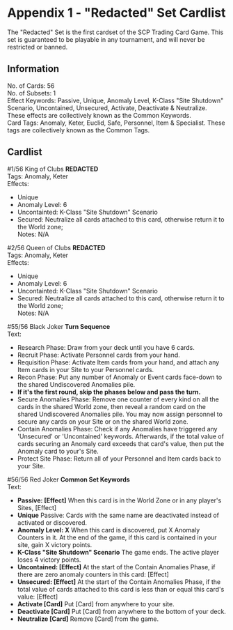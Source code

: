 Appendix 1 - "Redacted" Set Cardlist
===

The "Redacted" Set is the first cardset of the SCP Trading Card Game. This set is guaranteed to be playable in any tournament, and will never be restricted or banned.

Information
---
No. of Cards: 56  
No. of Subsets: 1   
Effect Keywords: Passive, Unique, Anomaly Level, K-Class "Site Shutdown" Scenario, Uncontained, Unsecured, Activate, Deactivate & Neutralize. These effects are collectively known as the Common Keywords.  
Card Tags: Anomaly, Keter, Euclid, Safe, Personnel, Item & Specialist. These tags are collectively known as the Common Tags.  

Cardlist
---
\#1/56 King of Clubs **REDACTED**    
Tags: Anomaly, Keter  
Effects:   
- Unique  
- Anomaly Level: 6  
- Uncontainted: K-Class "Site Shutdown" Scenario  
- Secured: Neutralize all cards attached to this card, otherwise return it to the World zone;  
Notes: N/A  
    
\#2/56 Queen of Clubs **REDACTED**    
Tags: Anomaly, Keter  
Effects:  
- Unique  
- Anomaly Level: 6  
- Uncontainted: K-Class "Site Shutdown" Scenario  
- Secured: Neutralize all cards attached to this card, otherwise return it to the World zone;  
Notes: N/A  

\#55/56 Black Joker **Turn Sequence**  
Text:
- Research Phase: Draw from your deck until you have 6 cards.
- Recruit Phase: Activate Personnel cards from your hand.
- Requisition Phase: Activate Item cards from your hand, and attach any Item cards in your Site to your Personnel cards. 
- Recon Phase: Put any number of Anomaly or Event cards face-down to the shared Undiscovered Anomalies pile.
- **If it's the first round, skip the phases below and pass the turn.**
- Secure Anomalies Phase: Remove one counter of every kind on all the cards in the shared World zone, then reveal a random card on the shared Undiscovered Anomalies pile. You may now assign personnel to secure any cards on your Site or on the shared World zone.   
- Contain Anomalies Phase: Check if any Anomalies have triggered any 'Unsecured' or 'Uncontained' keywords. Afterwards, if the total value of cards securing an Anomaly card exceeds that card's value, then put the Anomaly card to your's Site.  
- Protect Site Phase: Return all of your Personnel and Item cards back to your Site.  

\#56/56 Red Joker **Common Set Keywords**  
Text:
- **Passive: [Effect]** When this card is in the World Zone or in any player's Sites, [Effect]  
- **Unique** Passive: Cards with the same name are deactivated instead of activated or discovered.  
- **Anomaly Level: X** When this card is discovered, put X Anomaly Counters in it. At the end of the game, if this card is contained in your site, gain X victory points.  
- **K-Class "Site Shutdown" Scenario** The game ends. The active player loses 4 victory points.  
- **Uncontained: [Effect]** At the start of the Contain Anomalies Phase, if there are zero anomaly counters in this card: [Effect]  
- **Unsecured: [Effect]** At the start of the Contain Anomalies Phase, if the total value of cards attached to this card is less than or equal this card's value: [Effect]  
- **Activate [Card]** Put [Card] from anywhere to your site.  
- **Deactivate [Card]** Put [Card] from anywhere to the bottom of your deck.  
- **Neutralize [Card]** Remove [Card] from the game.  